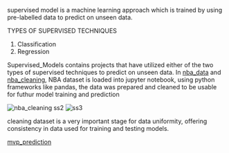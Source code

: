 supervised model is a machine learning approach which is trained by using pre-labelled data to predict on unseen data.

TYPES OF SUPERVISED TECHNIQUES
1. Classification
2. Regression

Supervised_Models contains projects that have utilized either of the two types of supervised techniques to predict on unseen data. In [nba_data](nba_data.ipynb) and [nba_cleaning](nba_cleaning_1.ipynb), NBA dataset is loaded into jupyter notebook, using python frameworks like pandas, the data was prepared and cleaned to be usable for futhur model training and prediction

![nba_cleaning ss2](https://github.com/user-attachments/assets/6565c222-02ca-47a5-9578-2b48d980e0c2)
![ss3](https://github.com/user-attachments/assets/0a5d4068-9796-44e0-8c9a-039397e135d1)

cleaning dataset is a very important stage for data uniformity, offering consistency in data used for training and testing models. 

[mvp_prediction](mvp_prediction.ipynb)
